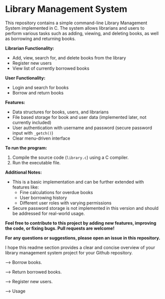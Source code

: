 # Library Management System

This repository contains a simple command-line Library Management System implemented in C. The system allows librarians and users to perform various tasks such as adding, viewing, and deleting books, as well as borrowing and returning books.


**Librarian Functionality:**

* Add, view, search for, and delete books from the library
* Register new users
* View list of currently borrowed books

**User Functionality:**

* Login and search for books
* Borrow and return books

**Features:**

* Data structures for books, users, and librarians
* File based storage for book and user data (implemented later, not currently included)
* User authentication with username and password (secure password input with `_getch()`)
* Clear menu-driven interface

**To run the program:**

1. Compile the source code (`library.c`) using a C compiler.
2. Run the executable file.

**Additional Notes:**

* This is a basic implementation and can be further extended with features like:
    * Fine calculations for overdue books
    * User borrowing history
    * Different user roles with varying permissions
* Secure password storage is not implemented in this version and should be addressed for real-world usage.

**Feel free to contribute to this project by adding new features, improving the code, or fixing bugs. Pull requests are welcome!**

**For any questions or suggestions, please open an issue in this repository.**

I hope this readme section provides a clear and concise overview of your library management system project for your Github repository.


--> Borrow books.

--> Return borrowed books.

--> Register new users.

--> Usage
